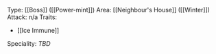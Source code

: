 Type: [[Boss]] ([[Power-mint]])
Area: [[Neighbour's House]] ([[Winter]])
Attack: n/a
Traits:
- [[Ice Immune]]

Speciality: *TBD*
